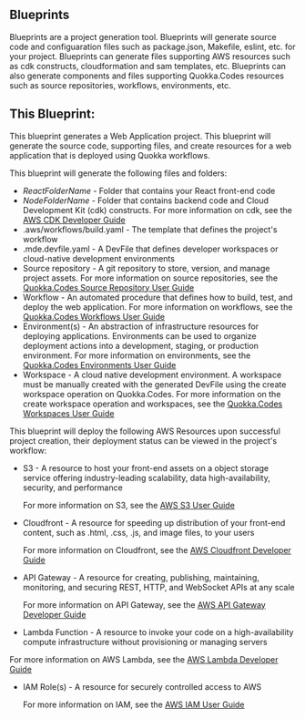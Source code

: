 ## Blueprints

Blueprints are a project generation tool. Blueprints will generate source code and configuaration files such as package.json, Makefile, eslint, etc. for your project.
Blueprints can generate files supporting AWS resources such as cdk constructs, cloudformation and sam templates, etc.
Blueprints can also generate components and files supporting Quokka.Codes resources such as source repositories, workflows, environments, etc.

## This Blueprint:
This blueprint generates a Web Application project. This blueprint will generate the source code, supporting files, and create resources for a web application that is deployed using Quokka workflows.

This blueprint will generate the following files and folders:

- *ReactFolderName* - Folder that contains your React front-end code
- *NodeFolderName* - Folder that contains backend code and Cloud Development Kit (cdk) constructs. For more information on cdk, see the [AWS CDK Developer Guide](https://docs.aws.amazon.com/cdk/v2/guide/home.html)
- .aws/workflows/build.yaml - The template that defines the project's workflow
- .mde.devfile.yaml - A DevFile that defines developer workspaces or cloud-native development environments
- Source repository - A git repository to store, version, and manage project assets. For more information on source repositories, see the [Quokka.Codes Source Repository User Guide](https://alpha-docs-aws.amazon.com/quokka/latest/userguide/source.html)
- Workflow - An automated procedure that defines how to build, test, and deploy the web application. For more information on workflows, see the [Quokka.Codes Workflows User Guide](https://alpha-docs-aws.amazon.com/quokka/latest/userguide/flows.html)
- Environment(s) - An abstraction of infrastructure resources for deploying applications. Environments can be used to organize deployment actions into a development, staging, or production environment. For more information on environments, see the [Quokka.Codes Environments User Guide](https://alpha-docs-aws.amazon.com/quokka/latest/userguide/environments)
- Workspace - A cloud native development environment. A workspace must be manually created with the generated DevFile using the create workspace operation on Quokka.Codes. For more information on the create workspace operation and workspaces, see the [Quokka.Codes Workspaces User Guide](https://alpha-docs-aws.amazon.com/quokka/latest/userguide/workspace.html)

This blueprint will deploy the following AWS Resources upon successful project creation, their deployment status can be viewed in the project's workflow:

- S3 - A resource to host your front-end assets on a object storage service offering industry-leading scalability, data high-availability, security, and performance

  For more information on S3, see the [AWS S3 User Guide](https://docs.aws.amazon.com/AmazonS3/latest/userguide/Welcome.html)

- Cloudfront - A resource for speeding up distribution of your front-end content, such as .html, .css, .js, and image files, to your users

  For more information on Cloudfront, see the [AWS Cloudfront Developer Guide](https://docs.aws.amazon.com/AmazonCloudFront/latest/DeveloperGuide/Introduction.html)

- API Gateway -  A resource for creating, publishing, maintaining, monitoring, and securing REST, HTTP, and WebSocket APIs at any scale

  For more information on API Gateway, see the [AWS API Gateway Developer Guide](https://docs.aws.amazon.com/apigateway/latest/developerguide/welcome.html)

- Lambda Function - A resource to invoke your code on a high-availability compute infrastructure without provisioning or managing servers

For more information on AWS Lambda, see the [AWS Lambda Developer Guide](https://docs.aws.amazon.com/lambda/latest/dg/welcome.html)

- IAM Role(s) - A resource for securely controlled access to AWS

  For more information on IAM, see the [AWS IAM User Guide](https://docs.aws.amazon.com/IAM/latest/UserGuide/introduction.html)
